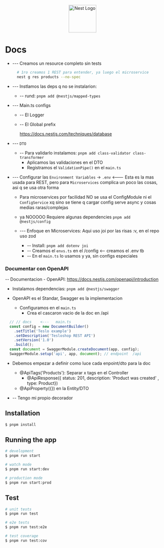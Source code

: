 <p align="center">
  <a href="http://nestjs.com/" target="blank"><img src="https://nestjs.com/img/logo-small.svg" width="90" alt="Nest Logo" /></a>
</p>

# Docs
- --- Creamos un resource completo sin tests
  ```sh
    # 1ro creamos 1 REST para entender, ya luego el microservice
    nest g res products --no-spec
  ```
- --- Instlamos las deps q no se instalarion:
  - -- rund: `pnpm add @nestjs/mapped-types`
  

- --- Main.ts configs
  - -- El    Logger
  - -- El    Global prefix





      https://docs.nestjs.com/techniques/database




- --- `DTO`
  - -- Para validarlo instalamos:  `pnpm add class-validator class-transformer`
    - Aplicamos las validaciones en el DTO
    - Registramos el `ValidationPipe()` en el  `main.ts`




- --- Configurar las `Environment Variables` -> `.env`   <--- Esta es la mas usada para REST, pero para `Microservices` complica un poco las cosas, asi q se usa otra forma
  - Para microservices por facilidad NO se usa el ConfigModule ni el `ConfigService` xq sino se tiene q cargar config serve async y cosas medias raras/complejas
  - ya NOOOOO Requiere algunas dependencies   `pnpm add @nestjs/config`

  - --- Enfoque en Microservices: Aqui uso joi por las risas :v, en el repo uso zod
    - -- Install:     `pnpm add dotenv joi`
    - -- Creamos el   `envs.ts`    en el  /config   <--  creamos el .env tb
    - -- En el   `main.ts`   lo usamos y ya, sin configs especiales







<!-- /* ================================================================ -->
### Documentar con OpenAPI
-- Documentacion - OpenAPI: https://docs.nestjs.com/openapi/introduction
  - Instalamos dependencias:    `pnpm add @nestjs/swagger`

  - OpenAPI es el Standar, Swagger es la implementacion
    - Configuramos en el      `main.ts`
      - Crea el cascaron vacio de la doc en  /api
```js
  // // docs    <---   main.ts
  const config = new DocumentBuilder()
    .setTitle('Teslo example')
    .setDescription('Tesloshop REST API')
    .setVersion('1.0')
    .build();
  const document = SwaggerModule.createDocument(app, config);
  SwaggerModule.setup('api', app, document); // endpoint  /api
```

  - Debemos empezar a definir como luce cada enpoint/dto para la doc
    - @ApiTags('Products'): Separar x tags  en el Controller
      -  @ApiResponse({ status: 201, description: 'Product was created' , type: Product})
    - @ApiProperty({})  en la Entity/DTO

  - -- Tengo mi propio decorador







<!-- ========================================================================================== -->
## Installation

```bash
$ pnpm install
```

## Running the app

```bash
# development
$ pnpm run start

# watch mode
$ pnpm run start:dev

# production mode
$ pnpm run start:prod
```

## Test

```bash
# unit tests
$ pnpm run test

# e2e tests
$ pnpm run test:e2e

# test coverage
$ pnpm run test:cov
```
